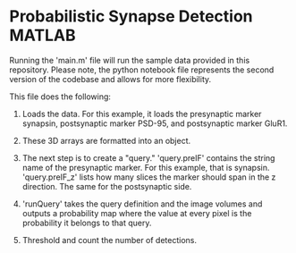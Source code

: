 # Probabilistic Synapse Detection MATLAB 

Running the 'main.m' file will run the sample data provided in this repository. Please note, the python notebook file represents the second version of the codebase and allows for more flexibility. 

This file does the following: 

1) Loads the data. For this example, it loads the presynaptic marker synapsin, postsynaptic marker PSD-95, and postsynaptic marker GluR1. 

2) These 3D arrays are formatted into an object. 

3) The next step is to create a "query." 'query.preIF' contains the string name of the presynaptic marker. For this example, that is synapsin. 'query.preIF_z' lists how many slices the marker should span in the z direction. The same for the postsynaptic side. 

4) 'runQuery' takes the query definition and the image volumes and outputs a probability map where the value at every pixel is the probability it belongs to that query. 

5) Threshold and count the number of detections. 

